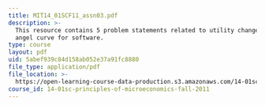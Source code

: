 ```yaml
---
title: MIT14_01SCF11_assn03.pdf
description: >-
  This resource contains 5 problem statements related to utility changes, and
  angel curve for software. 
type: course
layout: pdf
uid: 5abef939c84d158ab052e37a91fc8880
file_type: application/pdf
file_location: >-
  https://open-learning-course-data-production.s3.amazonaws.com/14-01sc-principles-of-microeconomics-fall-2011/5abef939c84d158ab052e37a91fc8880_MIT14_01SCF11_assn03.pdf
course_id: 14-01sc-principles-of-microeconomics-fall-2011
---
```

